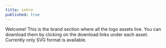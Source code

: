```yaml
---
title: intro
published: true
---
```


Welcome! This is the brand section where all the logo assets live. You can download them by clicking on the download links under each asset. Currently only SVG format is available.
